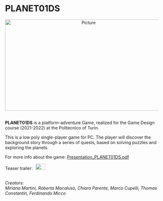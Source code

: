 # PLANET01DS

<div align="center">
<img src="https://i.imgur.com/f4gxjVJ.png" alt="Picture" style="display:block; margin: 0 auto; height:300px; width:533px"><br>
</div>

<b>PLANET01DS</b> is a platform-adventure Game, realized for the Game Design course (2021-2022) at the Politecnico of Turin.

This is a low poly single-player game for PC. The player will discover the background story through a series of quests, based on solving puzzles and exploring the planets.

For more info about the game: <a href="https://github.com/MirianaMartini/PLANET01DS/blob/main/Presentation_PLANET01DS.pdf">Presentation_PLANET01DS.pdf</a>



Teaser trailer: 
<img src="https://i.imgur.com/QlhYaZP.png" style="display:inline; margin-left: 5px; height:20px; width:32px" href="https://youtu.be/sIj5BxSukK0">

<br>
<em>Creators: <br>
Miriana Martini, Roberta Macaluso, Chiara Parente, Marco Cupelli, Thomas Constantin, Ferdinando Micco</em>
